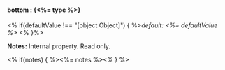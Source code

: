 #### **bottom** : {<%= type %>}

<% if(defaultValue !== "[object Object]") { %>*default: <%= defaultValue %>* <% }%>

**Notes:** Internal property. Read only.

<% if(notes) { %><%= notes %><% } %>

